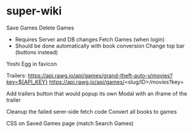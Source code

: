 # super-wiki


Save Games
Delete Games
- Requires Server and DB changes
Fetch Games (when login)
- Should be done automatically with book conversion
Change top bar (buttons instead)

Yoshi Egg in favicon

Trailers:
https://api.rawg.io/api/games/grand-theft-auto-v/movies?key=${API_KEY}
https://api.rawg.io/api/games/<slug/ID>/movies?key=

Add trailers button that would popup its own Modal with an iframe of the trailer

Cleanup the failed serer-side fetch code
Convert all books to games

CSS on Saved Games page (match Search Games)

